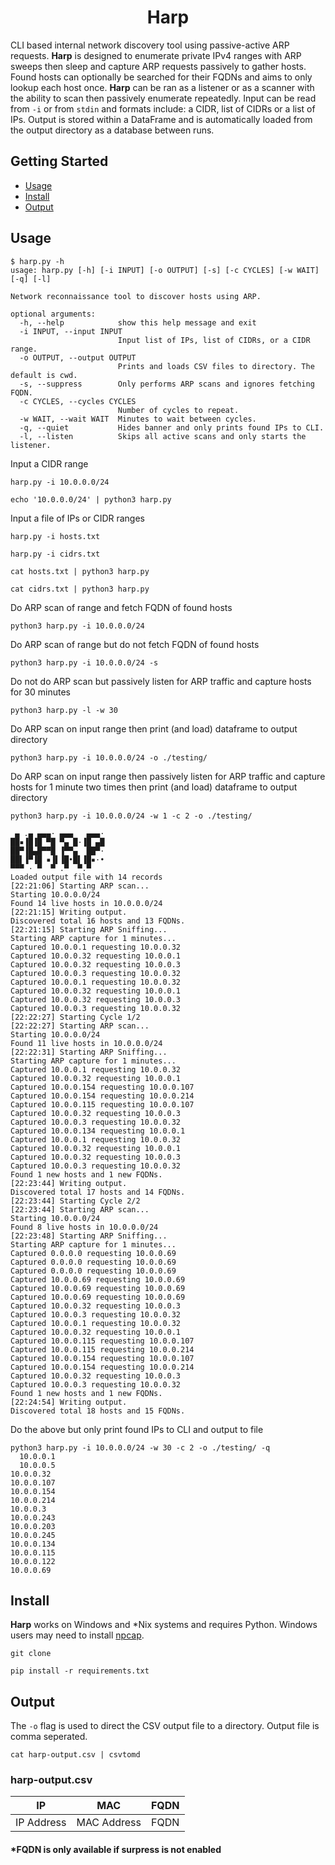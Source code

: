 <h1 align="center">
 Harp
 </h1>

  CLI based internal network discovery tool using passive-active ARP requests. **Harp** is designed to enumerate private IPv4 ranges with ARP sweeps then sleep and capture ARP requests passively to gather hosts. Found hosts can optionally be searched for their FQDNs and aims to only lookup each host once. **Harp** can be ran as a listener or as a scanner with the ability to scan then passively enumerate repeatedly. Input can be read from `-i` or from `stdin` and formats include: a CIDR, list of CIDRs or a list of IPs. Output is stored within a DataFrame and is automatically loaded from the output directory as a database between runs. 

  ## Getting Started

- [Usage](#usage)
- [Install](#install)
- [Output](#output)

## Usage

```
$ harp.py -h
usage: harp.py [-h] [-i INPUT] [-o OUTPUT] [-s] [-c CYCLES] [-w WAIT] [-q] [-l]

Network reconnaissance tool to discover hosts using ARP.

optional arguments:
  -h, --help            show this help message and exit
  -i INPUT, --input INPUT
                        Input list of IPs, list of CIDRs, or a CIDR range.
  -o OUTPUT, --output OUTPUT
                        Prints and loads CSV files to directory. The default is cwd.
  -s, --suppress        Only performs ARP scans and ignores fetching FQDN.
  -c CYCLES, --cycles CYCLES
                        Number of cycles to repeat.
  -w WAIT, --wait WAIT  Minutes to wait between cycles.
  -q, --quiet           Hides banner and only prints found IPs to CLI.
  -l, --listen          Skips all active scans and only starts the listener.
```

Input a CIDR range
```
harp.py -i 10.0.0.0/24

echo '10.0.0.0/24' | python3 harp.py
```

Input a file of IPs or CIDR ranges
```
harp.py -i hosts.txt

harp.py -i cidrs.txt

cat hosts.txt | python3 harp.py

cat cidrs.txt | python3 harp.py
```


Do ARP scan of range and fetch FQDN of found hosts
```
python3 harp.py -i 10.0.0.0/24
```
Do ARP scan of range but do not fetch FQDN of found hosts
```
python3 harp.py -i 10.0.0.0/24 -s
```
Do not do ARP scan but passively listen for ARP traffic and capture hosts for 30 minutes
```
python3 harp.py -l -w 30
```
Do ARP scan on input range then print (and load) dataframe to output directory
```
python3 harp.py -i 10.0.0.0/24 -o ./testing/
```
Do ARP scan on input range then passively listen for ARP traffic and capture hosts for 1 minute two times then print (and load) dataframe to output directory
```
python3 harp.py -i 10.0.0.0/24 -w 1 -c 2 -o ./testing/

 ▄ .▄ ▄▄▄· ▄▄▄   ▄▄▄·
██▪▐█▐█ ▀█ ▀▄ █·▐█ ▄█
██▀▐█▄█▀▀█ ▐▀▀▄  ██▀·
██▌▐▀▐█ ▪▐▌▐█•█▌▐█▪·•
▀▀▀ · ▀  ▀ .▀  ▀.▀
Loaded output file with 14 records
[22:21:06] Starting ARP scan...
Starting 10.0.0.0/24
Found 14 live hosts in 10.0.0.0/24
[22:21:15] Writing output.
Discovered total 16 hosts and 13 FQDNs.
[22:21:15] Starting ARP Sniffing...
Starting ARP capture for 1 minutes...
Captured 10.0.0.1 requesting 10.0.0.32
Captured 10.0.0.32 requesting 10.0.0.1
Captured 10.0.0.32 requesting 10.0.0.3
Captured 10.0.0.3 requesting 10.0.0.32
Captured 10.0.0.1 requesting 10.0.0.32
Captured 10.0.0.32 requesting 10.0.0.1
Captured 10.0.0.32 requesting 10.0.0.3
Captured 10.0.0.3 requesting 10.0.0.32
[22:22:27] Starting Cycle 1/2
[22:22:27] Starting ARP scan...
Starting 10.0.0.0/24
Found 11 live hosts in 10.0.0.0/24
[22:22:31] Starting ARP Sniffing...
Starting ARP capture for 1 minutes...
Captured 10.0.0.1 requesting 10.0.0.32
Captured 10.0.0.32 requesting 10.0.0.1
Captured 10.0.0.154 requesting 10.0.0.107
Captured 10.0.0.154 requesting 10.0.0.214
Captured 10.0.0.115 requesting 10.0.0.107
Captured 10.0.0.32 requesting 10.0.0.3
Captured 10.0.0.3 requesting 10.0.0.32
Captured 10.0.0.134 requesting 10.0.0.1
Captured 10.0.0.1 requesting 10.0.0.32
Captured 10.0.0.32 requesting 10.0.0.1
Captured 10.0.0.32 requesting 10.0.0.3
Captured 10.0.0.3 requesting 10.0.0.32
Found 1 new hosts and 1 new FQDNs.
[22:23:44] Writing output.
Discovered total 17 hosts and 14 FQDNs.
[22:23:44] Starting Cycle 2/2
[22:23:44] Starting ARP scan...
Starting 10.0.0.0/24
Found 8 live hosts in 10.0.0.0/24
[22:23:48] Starting ARP Sniffing...
Starting ARP capture for 1 minutes...
Captured 0.0.0.0 requesting 10.0.0.69
Captured 0.0.0.0 requesting 10.0.0.69
Captured 0.0.0.0 requesting 10.0.0.69
Captured 10.0.0.69 requesting 10.0.0.69
Captured 10.0.0.69 requesting 10.0.0.69
Captured 10.0.0.69 requesting 10.0.0.69
Captured 10.0.0.32 requesting 10.0.0.3
Captured 10.0.0.3 requesting 10.0.0.32
Captured 10.0.0.1 requesting 10.0.0.32
Captured 10.0.0.32 requesting 10.0.0.1
Captured 10.0.0.115 requesting 10.0.0.107
Captured 10.0.0.115 requesting 10.0.0.214
Captured 10.0.0.154 requesting 10.0.0.107
Captured 10.0.0.154 requesting 10.0.0.214
Captured 10.0.0.32 requesting 10.0.0.3
Captured 10.0.0.3 requesting 10.0.0.32
Found 1 new hosts and 1 new FQDNs.
[22:24:54] Writing output.
Discovered total 18 hosts and 15 FQDNs.
```
Do the above but only print found IPs to CLI and output to file
```
python3 harp.py -i 10.0.0.0/24 -w 30 -c 2 -o ./testing/ -q
  10.0.0.1
  10.0.0.5
10.0.0.32
10.0.0.107
10.0.0.154
10.0.0.214
10.0.0.3
10.0.0.243
10.0.0.203
10.0.0.245
10.0.0.134
10.0.0.115
10.0.0.122
10.0.0.69
```


## Install

**Harp** works on Windows and *Nix systems and requires Python. Windows users may need to install [npcap](https://npcap.org/).


```
git clone 
```

```
pip install -r requirements.txt
```

## Output

The `-o` flag is used to direct the CSV output file to a directory. Output file is comma seperated.

```
cat harp-output.csv | csvtomd
```

### harp-output.csv

|IP|MAC|FQDN|
 |---|---|--|
|IP Address|MAC Address|FQDN|

#### *FQDN is only available if surpress is not enabled
